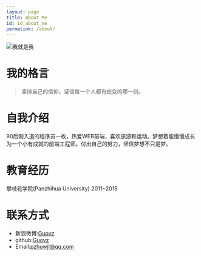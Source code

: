 ```yaml
---
layout: page
title: About Me
id: id_about_me
permalink: /about/
---
```


![我就是我](http://7xlgu7.com1.z0.glb.clouddn.com/me.jpg)

我的格言
===
> 坚持自己的信仰，坚信每一个人都有蜕变的哪一刻。

自我介绍
===
90后刚入道的程序员一枚，热爱WEB前端，喜欢旅游和运动。梦想着能慢慢成长为一个小有成就的前端工程师。付出自己的努力，坚信梦想不只是梦。

教育经历
===
攀枝花学院(Panzhihua University)  2011~2015

联系方式
===

- 新浪微博:[Guovz](http://www.weibo.com/guovz/)
- github:[Guovz](https://github.com/guovz)
- Email:[pzhuwjl@qq.com](pzhuwjl@qq.com)
